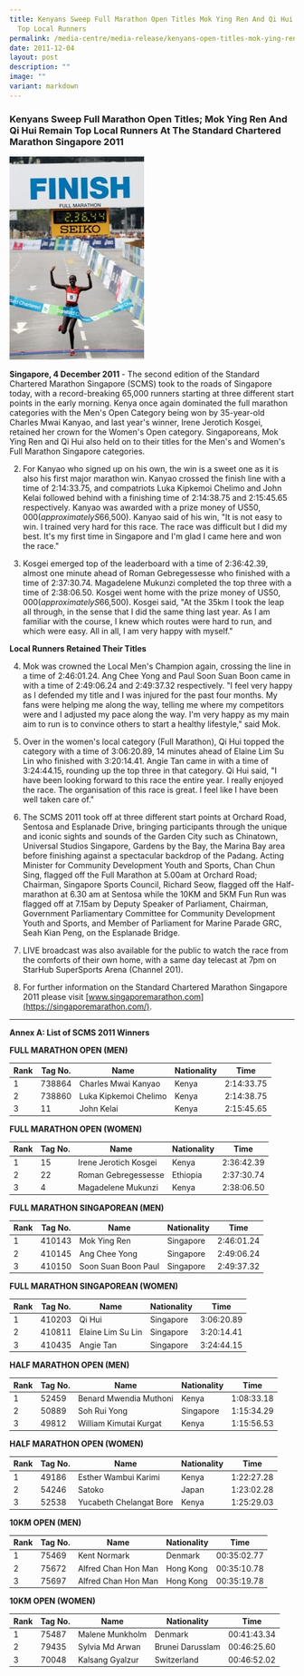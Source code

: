 ```yaml
---
title: Kenyans Sweep Full Marathon Open Titles Mok Ying Ren And Qi Hui Remain
  Top Local Runners
permalink: /media-centre/media-release/kenyans-open-titles-mok-ying-ren-qi-hui-remain-top-runners/
date: 2011-12-04
layout: post
description: ""
image: ""
variant: markdown
---
```

### **Kenyans Sweep Full Marathon Open Titles; Mok Ying Ren And Qi Hui Remain Top Local Runners At The Standard Chartered Marathon Singapore 2011**

![](/images/Media%20Centre/Media%20Release/2011/Dec/finish.gif)

**Singapore, 4 December 2011** - The second edition of the Standard Chartered Marathon Singapore (SCMS) took to the roads of Singapore today, with a record-breaking 65,000 runners starting at three different start points in the early morning. Kenya once again dominated the full marathon categories with the Men's Open Category being won by 35-year-old Charles Mwai Kanyao, and last year's winner, Irene Jerotich Kosgei, retained her crown for the Women's Open category. Singaporeans, Mok Ying Ren and Qi Hui also held on to their titles for the Men's and Women's Full Marathon Singapore categories.

2. For Kanyao who signed up on his own, the win is a sweet one as it is also his first major marathon win. Kanyao crossed the finish line with a time of 2:14:33.75, and compatriots Luka Kipkemoi Chelimo and John Kelai followed behind with a finishing time of 2:14:38.75 and 2:15:45.65 respectively. Kanyao was awarded with a prize money of US$50,000 (approximately S$66,500). Kanyao said of his win, "It is not easy to win. I trained very hard for this race. The race was difficult but I did my best. It's my first time in Singapore and I'm glad I came here and won the race."

3. Kosgei emerged top of the leaderboard with a time of 2:36:42.39, almost one minute ahead of Roman Gebregessesse who finished with a time of 2:37:30.74. Magadelene Mukunzi completed the top three with a time of 2:38:06.50. Kosgei went home with the prize money of US$50,000 (approximately S$66,500). Kosgei said, "At the 35km I took the leap all through, in the sense that I did the same thing last year. As I am familiar with the course, I knew which routes were hard to run, and which were easy. All in all, I am very happy with myself."

**Local Runners Retained Their Titles**

4.  Mok was crowned the Local Men's Champion again, crossing the line in a time of 2:46:01.24. Ang Chee Yong and Paul Soon Suan Boon came in with a time of 2:49:06.24 and 2:49:37.32 respectively. "I feel very happy as I defended my title and I was injured for the past four months. My fans were helping me along the way, telling me where my competitors were and I adjusted my pace along the way. I'm very happy as my main aim to run is to convince others to start a healthy lifestyle," said Mok.

5. Over in the women's local category (Full Marathon), Qi Hui topped the category with a time of 3:06:20.89, 14 minutes ahead of Elaine Lim Su Lin who finished with 3:20:14.41. Angie Tan came in with a time of 3:24:44.15, rounding up the top three in that category. Qi Hui said, "I have been looking forward to this race the entire year. I really enjoyed the race. The organisation of this race is great. I feel like I have been well taken care of."

6. The SCMS 2011 took off at three different start points at Orchard Road, Sentosa and Esplanade Drive, bringing participants through the unique and iconic sights and sounds of the Garden City such as Chinatown, Universal Studios Singapore, Gardens by the Bay, the Marina Bay area before finishing against a spectacular backdrop of the Padang. Acting Minister for Community Development Youth and Sports, Chan Chun Sing, flagged off the Full Marathon at 5.00am at Orchard Road; Chairman, Singapore Sports Council, Richard Seow, flagged off the Half-marathon at 6.30 am at Sentosa while the 10KM and 5KM Fun Run was flagged off at 7.15am by Deputy Speaker of Parliament, Chairman, Government Parliamentary Committee for Community Development Youth and Sports, and Member of Parliament for Marine Parade GRC, Seah Kian Peng, on the Esplanade Bridge.

7. LIVE broadcast was also available for the public to watch the race from the comforts of their own home, with a same day telecast at 7pm on StarHub SuperSports Arena (Channel 201). 

8. For further information on the Standard Chartered Marathon Singapore 2011 please visit [www.singaporemarathon.com](https://singaporemarathon.com/).

---

**Annex A: List of SCMS 2011 Winners**

**FULL MARATHON OPEN (MEN)**

| Rank | Tag No. | Name                  | Nationality | Time       |
| ---- | ------- | --------------------- | ----------- | ---------- |
| 1    | 738864  | Charles Mwai Kanyao   | Kenya       | 2:14:33.75 |
| 2    | 738860  | Luka Kipkemoi Chelimo | Kenya       | 2:14:38.75 |
| 3    | 11      | John Kelai            | Kenya       | 2:15:45.65 |

**FULL MARATHON OPEN (WOMEN)**

| Rank | Tag No. | Name                  | Nationality | Time       |
| ---- | ------- | --------------------- | ----------- | ---------- |
| 1    | 15      | Irene Jerotich Kosgei | Kenya       | 2:36:42.39 |
| 2    | 22      | Roman Gebregessesse   | Ethiopia    | 2:37:30.74 |
| 3    | 4       | Magadelene Mukunzi    | Kenya       | 2:38:06.50 |


**FULL MARATHON SINGAPOREAN (MEN)**

| Rank | Tag No. | Name                | Nationality | Time       |
| ---- | ------- | ------------------- | ----------- | ---------- |
| 1    | 410143  | Mok Ying Ren        | Singapore   | 2:46:01.24 |
| 2    | 410145  | Ang Chee Yong       | Singapore   | 2:49:06.24 |
| 3    | 410150  | Soon Suan Boon Paul | Singapore   | 2:49:37.32 |


**FULL MARATHON SINGAPOREAN (WOMEN)**

| Rank | Tag No. | Name              | Nationality | Time       |
| ---- | ------- | ----------------- | ----------- | ---------- |
| 1    | 410203  | Qi Hui            | Singapore   | 3:06:20.89 |
| 2    | 410811  | Elaine Lim Su Lin | Singapore   | 3:20:14.41 |
| 3    | 410435  | Angie Tan         | Singapore   | 3:24:44.15 |

**HALF MARATHON OPEN (MEN)**

| Rank | Tag No. | Name                   | Nationality | Time       |
| ---- | ------- | ---------------------- | ----------- | ---------- |
| 1    | 52459   | Benard Mwendia Muthoni | Kenya       | 1:08:33.18 |
| 2    | 50889   | Soh Rui Yong           | Singapore   | 1:15:34.29 |
| 3    | 49812   | William Kimutai Kurgat | Kenya       | 1:15:56.53 |

**HALF MARATHON OPEN (WOMEN)**

| Rank | Tag No. | Name                    | Nationality | Time       |
| ---- | ------- | ----------------------- | ----------- | ---------- |
| 1    | 49186   | Esther Wambui Karimi    | Kenya       | 1:22:27.28 |
| 2    | 54246   | Satoko                  | Japan       | 1:23:02.28 |
| 3    | 52538   | Yucabeth Chelangat Bore | Kenya       | 1:25:29.03 |

**10KM OPEN (MEN)**

| Rank | Tag No. | Name                | Nationality | Time        |
| ---- | ------- | ------------------- | ----------- | ----------- |
| 1    | 75469   | Kent Normark        | Denmark     | 00:35:02.77 |
| 2    | 75672   | Alfred Chan Hon Man | Hong Kong   | 00:35:10.78 |
| 3    | 75697   | Alfred Chan Hon Man | Hong Kong   | 00:35:19.78 |

**10KM OPEN (WOMEN)**

| Rank | Tag No. | Name            | Nationality      | Time        |
| ---- | ------- | --------------- | ---------------- | ----------- |
| 1    | 75487   | Malene Munkholm | Denmark          | 00:41:43.34 |
| 2    | 79435   | Sylvia Md Arwan | Brunei Darusslam | 00:46:25.60 |
| 3    | 70048   | Kalsang Gyalzur | Switzerland      | 00:46:52.02 |